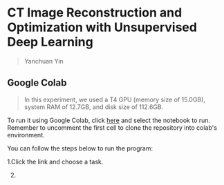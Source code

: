 # CT Image Reconstruction and Optimization with Unsupervised Deep Learning

> Yanchuan Yin

## Google Colab
> In this experiment, we used a T4 GPU (memory size of 15.0GB), system RAM of 12.7GB, and disk size of 112.6GB. 

To run it using Google Colab, click [here](https://colab.research.google.com/github/YYC-CHUAN/dip-CTuse) and select the notebook to run. Remember to uncomment the first cell to clone the repository into colab's environment.

You can follow the steps below to run the program:

1.Click the link and choose a task.

2.
